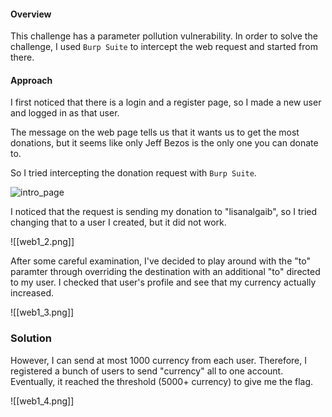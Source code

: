 #### Overview
This challenge has a parameter pollution vulnerability. In order to solve the challenge, I used `Burp Suite` to intercept the web request and started from there. 

#### Approach
I first noticed that there is a login and a register page, so I made a new user and logged in as that user.

The message on the web page tells us that it wants us to get the most donations, but it seems like only Jeff Bezos is the only one you can donate to.

So I tried intercepting the donation request with `Burp Suite`.

![intro_page](web1_1.png)

I noticed that the request is sending my donation to "lisanalgaib", so I tried changing that to a user I created, but it did not work.

![[web1_2.png]]

After some careful examination, I've decided to play around with the "to" paramter through overriding the destination with an additional "to" directed to my user. I checked that user's profile and see that my currency actually increased.

![[web1_3.png]]


### Solution

However, I can send at most 1000 currency from each user. Therefore, I registered a bunch of users to send "currency" all to one account. Eventually, it reached the threshold (5000+ currency) to give me the flag.

![[web1_4.png]]


